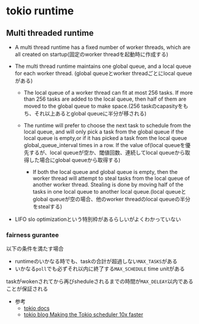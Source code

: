 # tokio runtime

## Multi threaded runtime

* A multi thread runtime has a fixed number of worker threads, which are all created on startup(固定のworker threadを起動時に作成する)

* The multi thread runtime maintains one global queue, and a local queue for each worker thread. (global queueとworker threadごとにlocal queueがある)

  * The local queue of a worker thread can fit at most 256 tasks. If more than 256 tasks are added to the local queue, then half of them are moved to the global queue to make space.(256 taskのcapasityをもち、それ以上あるとglobal queueに半分が移される)

  * The runtime will prefer to choose the next task to schedule from the local queue, and will only pick a task from the global queue if the local queue is empty,or if it has picked a task from the local queue global_queue_interval times in a row. If the value of(local queueを優先するが、local queueが空か、閾値回数、連続してlocal queueから取得した場合にglobal queueから取得する)
    * If both the local queue and global queue is empty, then the worker thread will attempt to steal tasks from the local queue of another worker thread. Stealing is done by moving half of the tasks in one local queue to another local queue.(local queueとglobal queueが空の場合、他のworker threadのlocal queueの半分をstealする)

* LIFO slo optimizationという特別枠があるらしいがよくわかっていない

### fairness gurantee

以下の条件を満たす場合

* runtimeのいかなる時でも、taskの合計が超過しない`MAX_TASKS`がある
* いかなる`poll`でも必ずそれ以内に終了する`MAX_SCHEDULE` time unitがある

taskがwokenされてから再びsheduleされるまでの時間が`MAX_DELEAY`以内であることが保証される


* 参考
  * [tokio docs](https://docs.rs/tokio/latest/tokio/runtime/index.html)
  * [tokio blog Making the Tokio scheduler 10x faster](https://tokio.rs/blog/2019-10-scheduler)
